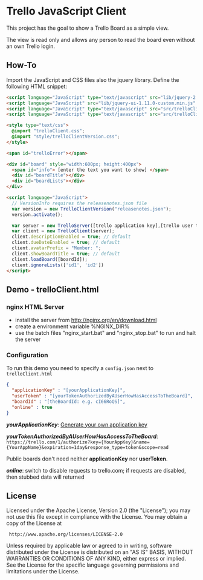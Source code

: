 # Trello JavaScript Client

This project has the goal to show a Trello Board as a simple view.

The view is read only and allows any person to read the board even without an own Trello login.

## How-To

Import the JavaScript and CSS files also the jquery library.
Define the following HTML snippet:

```html
<script language="JavaScript" type="text/javascript" src="lib/jquery-2.1.1.min.js"></script>
<script language="JavaScript" src="lib/jquery-ui-1.11.0-custom.min.js" type="text/javascript"></script>
<script language="JavaScript" type="text/javascript" src="src/trelloClient.js"></script>
<script language="JavaScript" type="text/javascript" src="src/trelloClientVersion.js"></script>

<style type="text/css">
  @import "trelloClient.css";
  @import "style/trelloClientVersion.css";
</style>

<span id="trelloError"></span>

<div id="board" style="width:600px; height:400px">
  <span id="info"> [enter the text you want to show] </span>
  <div id="boardTitle"></div>
  <div id="boardLists"></div>
</div>

<script language="JavaScript">
  // VersionInfo requires the releasenotes.json file
  var version = new TrelloClientVersion("releasenotes.json");
  version.activate();

  var server = new TrelloServer([trello application key],[trello user token]);
  var client = new TrelloClient(server);
  client.descriptionEnabled = true; // default
  client.dueDateEnabled = true; // default
  client.avatarPrefix = "Member: ";
  client.showBoardTitle = true; // default
  client.loadBoard([boardId]);
  client.ignoreLists(['id1', 'id2'])
</script>
```

## Demo - trelloClient.html

### nginx HTML Server

- install the server from http://nginx.org/en/download.html
- create a environment variable %NGINX_DIR%
- use the batch files "nginx_start.bat" and "nginx_stop.bat" to run and halt the server

### Configuration

To run this demo you need to specify a `config.json` next to `trelloClient.html`
```json
{
  "applicationKey" : "[yourApplicationKey]",
  "userToken" : "[yourTokenAuthorizedByAUserHowHasAccessToTheBoard]",
  "boardId" : "[theBoardId: e.g. cI66RoQS]",
  "online" : true
}
```

_**yourApplicationKey**_: [Generate your own application key](https://trello.com/1/appKey/generate)

_**yourTokenAuthorizedByAUserHowHasAccessToTheBoard**_: `https://trello.com/1/authorize?key={YourAppKey}&name={YourAppName}&expiration=1day&response_type=token&scope=read`

Public boards don't need neither **applicationKey** nor **userToken**.

_**online**_: switch to disable requests to trello.com; if requests are disabled, then stubbed data will returned

## License

 Licensed under the Apache License, Version 2.0 (the "License");
 you may not use this file except in compliance with the License.
 You may obtain a copy of the License at

     http://www.apache.org/licenses/LICENSE-2.0

 Unless required by applicable law or agreed to in writing, software
 distributed under the License is distributed on an "AS IS" BASIS,
 WITHOUT WARRANTIES OR CONDITIONS OF ANY KIND, either express or implied.
 See the License for the specific language governing permissions and
 limitations under the License.